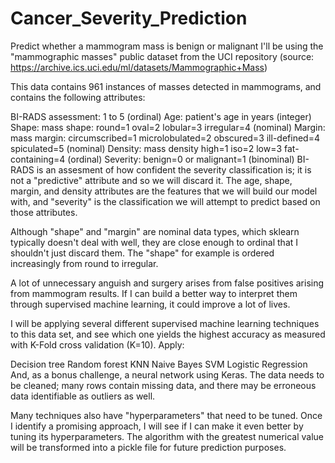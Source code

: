 # Cancer_Severity_Prediction
Predict whether a mammogram mass is benign or malignant
I'll be using the "mammographic masses" public dataset from the UCI repository (source: https://archive.ics.uci.edu/ml/datasets/Mammographic+Mass)

This data contains 961 instances of masses detected in mammograms, and contains the following attributes:

BI-RADS assessment: 1 to 5 (ordinal)
Age: patient's age in years (integer)
Shape: mass shape: round=1 oval=2 lobular=3 irregular=4 (nominal)
Margin: mass margin: circumscribed=1 microlobulated=2 obscured=3 ill-defined=4 spiculated=5 (nominal)
Density: mass density high=1 iso=2 low=3 fat-containing=4 (ordinal)
Severity: benign=0 or malignant=1 (binominal)
BI-RADS is an assesment of how confident the severity classification is; it is not a "predictive" attribute and so we will discard it. The age, shape, margin, and density attributes are the features that we will build our model with, and "severity" is the classification we will attempt to predict based on those attributes.

Although "shape" and "margin" are nominal data types, which sklearn typically doesn't deal with well, they are close enough to ordinal that I shouldn't just discard them. The "shape" for example is ordered increasingly from round to irregular.

A lot of unnecessary anguish and surgery arises from false positives arising from mammogram results. If I can build a better way to interpret them through supervised machine learning, it could improve a lot of lives.

I will be applying several different supervised machine learning techniques to this data set, and see which one yields the highest accuracy as measured with K-Fold cross validation (K=10). Apply:

Decision tree
Random forest
KNN
Naive Bayes
SVM
Logistic Regression
And, as a bonus challenge, a neural network using Keras.
The data needs to be cleaned; many rows contain missing data, and there may be erroneous data identifiable as outliers as well.

Many techniques also have "hyperparameters" that need to be tuned. Once I identify a promising approach, I will see if I can make it even better by tuning its hyperparameters. The algorithm with the greatest numerical value will be transformed into a pickle file for future prediction purposes.
